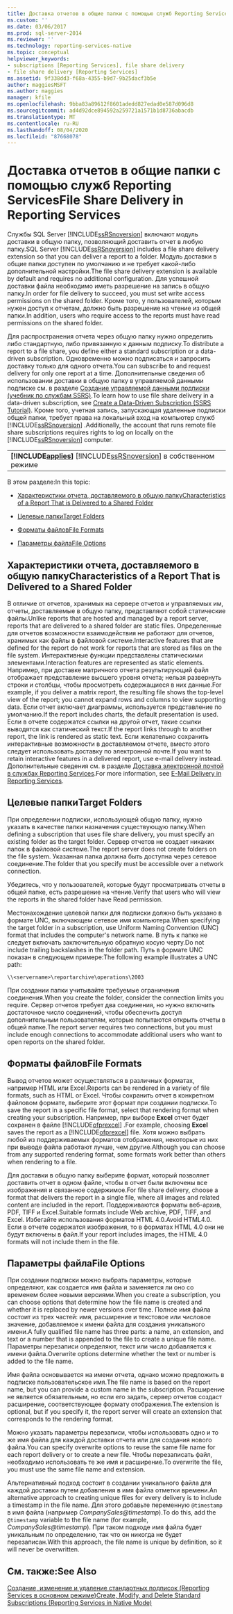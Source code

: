 ```yaml
---
title: Доставка отчетов в общие папки с помощью служб Reporting Services | Документы Майкрософт
ms.custom: ''
ms.date: 03/06/2017
ms.prod: sql-server-2014
ms.reviewer: ''
ms.technology: reporting-services-native
ms.topic: conceptual
helpviewer_keywords:
- subscriptions [Reporting Services], file share delivery
- file share delivery [Reporting Services]
ms.assetid: 9f338dd3-f68a-4355-b9d7-9b25dacf3b5e
author: maggiesMSFT
ms.author: maggies
manager: kfile
ms.openlocfilehash: 9bba83a89612f8601adedd827edad0e587d096d8
ms.sourcegitcommit: ad4d92dce894592a259721a1571b1d8736abacdb
ms.translationtype: MT
ms.contentlocale: ru-RU
ms.lasthandoff: 08/04/2020
ms.locfileid: "87668078"
---
```

# <a name="file-share-delivery-in-reporting-services"></a><span data-ttu-id="01997-102">Доставка отчетов в общие папки с помощью служб Reporting Services</span><span class="sxs-lookup"><span data-stu-id="01997-102">File Share Delivery in Reporting Services</span></span>
  <span data-ttu-id="01997-103">Службы SQL Server [!INCLUDE[ssRSnoversion](../../includes/ssrsnoversion-md.md)] включают модуль доставки в общую папку, позволяющий доставить отчет в любую папку.</span><span class="sxs-lookup"><span data-stu-id="01997-103">SQL Server [!INCLUDE[ssRSnoversion](../../includes/ssrsnoversion-md.md)] includes a file share delivery extension so that you can deliver a report to a folder.</span></span> <span data-ttu-id="01997-104">Модуль доставки в общие папки доступен по умолчанию и не требует какой-либо дополнительной настройки.</span><span class="sxs-lookup"><span data-stu-id="01997-104">The file share delivery extension is available by default and requires no additional configuration.</span></span> <span data-ttu-id="01997-105">Для успешной доставки файла необходимо иметь разрешение на запись в общую папку.</span><span class="sxs-lookup"><span data-stu-id="01997-105">In order for file delivery to succeed, you must set write access permissions on the shared folder.</span></span> <span data-ttu-id="01997-106">Кроме того, у пользователей, которым нужен доступ к отчетам, должно быть разрешение на чтение из общей папки.</span><span class="sxs-lookup"><span data-stu-id="01997-106">In addition, users who require access to the reports must have read permissions on the shared folder.</span></span>  
  
 <span data-ttu-id="01997-107">Для распространения отчета через общую папку нужно определить либо стандартную, либо привязанную к данным подписку.</span><span class="sxs-lookup"><span data-stu-id="01997-107">To distribute a report to a file share, you define either a standard subscription or a data-driven subscription.</span></span> <span data-ttu-id="01997-108">Одновременно можно подписаться и запросить доставку только для одного отчета.</span><span class="sxs-lookup"><span data-stu-id="01997-108">You can subscribe to and request delivery for only one report at a time.</span></span> <span data-ttu-id="01997-109">Дополнительные сведения об использовании доставки в общую папку в управляемой данными подписке см. в разделе [Создание управляемой данными подписки (учебник по службам SSRS)](../create-a-data-driven-subscription-ssrs-tutorial.md).</span><span class="sxs-lookup"><span data-stu-id="01997-109">To learn how to use file share delivery in a data-driven subscription, see [Create a Data-Driven Subscription &#40;SSRS Tutorial&#41;](../create-a-data-driven-subscription-ssrs-tutorial.md).</span></span> <span data-ttu-id="01997-110">Кроме того, учетная запись, запускающая удаленные подписки общей папки, требует права на локальный вход на компьютер служб [!INCLUDE[ssRSnoversion](../../includes/ssrsnoversion-md.md)] .</span><span class="sxs-lookup"><span data-stu-id="01997-110">Additionally, the account that runs remote file share subscriptions requires rights to log on locally on the [!INCLUDE[ssRSnoversion](../../includes/ssrsnoversion-md.md)] computer.</span></span>  
  
||  
|-|  
|<span data-ttu-id="01997-111">**[!INCLUDE[applies](../../includes/applies-md.md)]** [!INCLUDE[ssRSnoversion](../../includes/ssrsnoversion-md.md)] в собственном режиме | [!INCLUDE[ssRSnoversion](../../includes/ssrsnoversion-md.md)] в режиме интеграции с SharePoint</span><span class="sxs-lookup"><span data-stu-id="01997-111">**[!INCLUDE[applies](../../includes/applies-md.md)]**  [!INCLUDE[ssRSnoversion](../../includes/ssrsnoversion-md.md)] Native mode &#124; [!INCLUDE[ssRSnoversion](../../includes/ssrsnoversion-md.md)] SharePoint mode</span></span>|  
  
 <span data-ttu-id="01997-112">В этом разделе:</span><span class="sxs-lookup"><span data-stu-id="01997-112">In this topic:</span></span>  
  
-   [<span data-ttu-id="01997-113">Характеристики отчета, доставляемого в общую папку</span><span class="sxs-lookup"><span data-stu-id="01997-113">Characteristics of a Report That is Delivered to a Shared Folder</span></span>](#bkmk_Characteristics)  
  
-   [<span data-ttu-id="01997-114">Целевые папки</span><span class="sxs-lookup"><span data-stu-id="01997-114">Target Folders</span></span>](#bkmk_target_folders)  
  
-   [<span data-ttu-id="01997-115">Форматы файлов</span><span class="sxs-lookup"><span data-stu-id="01997-115">File Formats</span></span>](#bkmk_file_formats)  
  
-   [<span data-ttu-id="01997-116">Параметры файла</span><span class="sxs-lookup"><span data-stu-id="01997-116">File Options</span></span>](#bkmk_file_options)  
  
##  <a name="characteristics-of-a-report-that-is-delivered-to-a-shared-folder"></a><a name="bkmk_Characteristics"></a><span data-ttu-id="01997-117">Характеристики отчета, доставляемого в общую папку</span><span class="sxs-lookup"><span data-stu-id="01997-117">Characteristics of a Report That is Delivered to a Shared Folder</span></span>  
 <span data-ttu-id="01997-118">В отличие от отчетов, хранимых на сервере отчетов и управляемых им, отчеты, доставляемые в общую папку, представляют собой статические файлы.</span><span class="sxs-lookup"><span data-stu-id="01997-118">Unlike reports that are hosted and managed by a report server, reports that are delivered to a shared folder are static files.</span></span> <span data-ttu-id="01997-119">Определенные для отчетов возможности взаимодействия не работают для отчетов, хранимых как файлы в файловой системе.</span><span class="sxs-lookup"><span data-stu-id="01997-119">Interactive features that are defined for the report do not work for reports that are stored as files on the file system.</span></span> <span data-ttu-id="01997-120">Интерактивные функции представлены статическими элементами.</span><span class="sxs-lookup"><span data-stu-id="01997-120">Interaction features are represented as static elements.</span></span> <span data-ttu-id="01997-121">Например, при доставке матричного отчета результирующий файл отображает представление высшего уровня отчета; нельзя развернуть строки и столбцы, чтобы просмотреть содержащиеся в них данные.</span><span class="sxs-lookup"><span data-stu-id="01997-121">For example, if you deliver a matrix report, the resulting file shows the top-level view of the report; you cannot expand rows and columns to view supporting data.</span></span> <span data-ttu-id="01997-122">Если отчет включает диаграммы, используется представление по умолчанию.</span><span class="sxs-lookup"><span data-stu-id="01997-122">If the report includes charts, the default presentation is used.</span></span> <span data-ttu-id="01997-123">Если в отчете содержатся ссылки на другой отчет, такие ссылки выводятся как статический текст.</span><span class="sxs-lookup"><span data-stu-id="01997-123">If the report links through to another report, the link is rendered as static text.</span></span> <span data-ttu-id="01997-124">Если желательно сохранить интерактивные возможности в доставляемом отчете, вместо этого следует использовать доставку по электронной почте.</span><span class="sxs-lookup"><span data-stu-id="01997-124">If you want to retain interactive features in a delivered report, use e-mail delivery instead.</span></span> <span data-ttu-id="01997-125">Дополнительные сведения см. в разделе [Доставка электронной почтой в службах Reporting Services](e-mail-delivery-in-reporting-services.md).</span><span class="sxs-lookup"><span data-stu-id="01997-125">For more information, see [E-Mail Delivery in Reporting Services](e-mail-delivery-in-reporting-services.md).</span></span>  
  
##  <a name="target-folders"></a><a name="bkmk_target_folders"></a><span data-ttu-id="01997-126">Целевые папки</span><span class="sxs-lookup"><span data-stu-id="01997-126">Target Folders</span></span>  
 <span data-ttu-id="01997-127">При определении подписки, использующей общую папку, нужно указать в качестве папки назначения существующую папку.</span><span class="sxs-lookup"><span data-stu-id="01997-127">When defining a subscription that uses file share delivery, you must specify an existing folder as the target folder.</span></span> <span data-ttu-id="01997-128">Сервер отчетов не создает никаких папок в файловой системе.</span><span class="sxs-lookup"><span data-stu-id="01997-128">The report server does not create folders on the file system.</span></span> <span data-ttu-id="01997-129">Указанная папка должна быть доступна через сетевое соединение.</span><span class="sxs-lookup"><span data-stu-id="01997-129">The folder that you specify must be accessible over a network connection.</span></span>  
  
 <span data-ttu-id="01997-130">Убедитесь, что у пользователей, которые будут просматривать отчеты в общей папке, есть разрешение на чтение.</span><span class="sxs-lookup"><span data-stu-id="01997-130">Verify that users who will view the reports in the shared folder have Read permission.</span></span>  
  
 <span data-ttu-id="01997-131">Местонахождение целевой папки для подписки должно быть указано в формате UNC, включающем сетевое имя компьютера.</span><span class="sxs-lookup"><span data-stu-id="01997-131">When specifying the target folder in a subscription, use Uniform Naming Convention (UNC) format that includes the computer's network name.</span></span> <span data-ttu-id="01997-132">В путь к папке не следует включать заключительную обратную косую черту.</span><span class="sxs-lookup"><span data-stu-id="01997-132">Do not include trailing backslashes in the folder path.</span></span> <span data-ttu-id="01997-133">Путь в формате UNC показан в следующем примере:</span><span class="sxs-lookup"><span data-stu-id="01997-133">The following example illustrates a UNC path:</span></span>  
  
```  
\\<servername>\reportarchive\operations\2003  
```  
  
 <span data-ttu-id="01997-134">При создании папки учитывайте требуемые ограничения соединения.</span><span class="sxs-lookup"><span data-stu-id="01997-134">When you create the folder, consider the connection limits you require.</span></span> <span data-ttu-id="01997-135">Сервер отчетов требует два соединения, но нужно включить достаточное число соединений, чтобы обеспечить доступ дополнительным пользователям, которые попытаются открыть отчеты в общей папке.</span><span class="sxs-lookup"><span data-stu-id="01997-135">The report server requires two connections, but you must include enough connections to accommodate additional users who want to open reports on the shared folder.</span></span>  
  
##  <a name="file-formats"></a><a name="bkmk_file_formats"></a> <span data-ttu-id="01997-136">Форматы файлов</span><span class="sxs-lookup"><span data-stu-id="01997-136">File Formats</span></span>  
 <span data-ttu-id="01997-137">Вывод отчетов может осуществляться в различных форматах, например HTML или Excel.</span><span class="sxs-lookup"><span data-stu-id="01997-137">Reports can be rendered in a variety of file formats, such as HTML or Excel.</span></span> <span data-ttu-id="01997-138">Чтобы сохранить отчет в конкретном файловом формате, выберите этот формат при создании подписки.</span><span class="sxs-lookup"><span data-stu-id="01997-138">To save the report in a specific file format, select that rendering format when creating your subscription.</span></span> <span data-ttu-id="01997-139">Например, при выборе **Excel** отчет будет сохранен в файле [!INCLUDE[ofprexcel](../../includes/ofprexcel-md.md)] .</span><span class="sxs-lookup"><span data-stu-id="01997-139">For example, choosing **Excel** saves the report as a [!INCLUDE[ofprexcel](../../includes/ofprexcel-md.md)] file.</span></span> <span data-ttu-id="01997-140">Хотя можно выбрать любой из поддерживаемых форматов отображения, некоторые из них при выводе файла работают лучше, чем другие.</span><span class="sxs-lookup"><span data-stu-id="01997-140">Although you can choose from any supported rendering format, some formats work better than others when rendering to a file.</span></span>  
  
 <span data-ttu-id="01997-141">Для доставки в общую папку выберите формат, который позволяет доставить отчет в одном файле, чтобы в отчет были включены все изображения и связанное содержимое.</span><span class="sxs-lookup"><span data-stu-id="01997-141">For file share delivery, choose a format that delivers the report in a single file, where all images and related content are included in the report.</span></span> <span data-ttu-id="01997-142">Поддерживаются форматы веб-архив, PDF, TIFF и Excel.</span><span class="sxs-lookup"><span data-stu-id="01997-142">Suitable formats include Web archive, PDF, TIFF, and Excel.</span></span> <span data-ttu-id="01997-143">Избегайте использования форматов HTML 4.0.</span><span class="sxs-lookup"><span data-stu-id="01997-143">Avoid HTML4.0.</span></span> <span data-ttu-id="01997-144">Если в отчете содержатся изображения, то в форматах HTML 4.0 они не будут включены в файл.</span><span class="sxs-lookup"><span data-stu-id="01997-144">If your report includes images, the HTML 4.0 formats will not include them in the file.</span></span>  
  
##  <a name="file-options"></a><a name="bkmk_file_options"></a> <span data-ttu-id="01997-145">Параметры файла</span><span class="sxs-lookup"><span data-stu-id="01997-145">File Options</span></span>  
 <span data-ttu-id="01997-146">При создании подписки можно выбрать параметры, которые определяют, как создается имя файла и заменяется ли оно со временем более новыми версиями.</span><span class="sxs-lookup"><span data-stu-id="01997-146">When you create a subscription, you can choose options that determine how the file name is created and whether it is replaced by newer versions over time.</span></span> <span data-ttu-id="01997-147">Полное имя файла состоит из трех частей: имя, расширение и текстовое или числовое значение, добавляемое к имени файла для создания уникального имени.</span><span class="sxs-lookup"><span data-stu-id="01997-147">A fully qualified file name has three parts: a name, an extension, and text or a number that is appended to the file to create a unique file name.</span></span> <span data-ttu-id="01997-148">Параметры перезаписи определяют, текст или число добавляется к имени файла.</span><span class="sxs-lookup"><span data-stu-id="01997-148">Overwrite options determine whether the text or number is added to the file name.</span></span>  
  
 <span data-ttu-id="01997-149">Имя файла основывается на имени отчета, однако можно предложить в подписке пользовательское имя.</span><span class="sxs-lookup"><span data-stu-id="01997-149">The file name is based on the report name, but you can provide a custom name in the subscription.</span></span> <span data-ttu-id="01997-150">Расширение не является обязательным, но если его задать, сервер отчетов создаст расширение, соответствующее формату отображения.</span><span class="sxs-lookup"><span data-stu-id="01997-150">The extension is optional, but if you specify it, the report server will create an extension that corresponds to the rendering format.</span></span>  
  
 <span data-ttu-id="01997-151">Можно указать параметры перезаписи, чтобы использовать одно и то же имя файла для каждой доставки отчета или для создания нового файла.</span><span class="sxs-lookup"><span data-stu-id="01997-151">You can specify overwrite options to reuse the same file name for each report delivery or to create a new file.</span></span> <span data-ttu-id="01997-152">Чтобы перезаписать файл, необходимо использовать те же имя и расширение.</span><span class="sxs-lookup"><span data-stu-id="01997-152">To overwrite the file, you must use the same file name and extension.</span></span>  
  
 <span data-ttu-id="01997-153">Альтернативный подход состоит в создании уникального файла для каждой доставки путем добавления в имя файла отметки времени.</span><span class="sxs-lookup"><span data-stu-id="01997-153">An alternative approach to creating unique files for every delivery is to include a timestamp in the file name.</span></span> <span data-ttu-id="01997-154">Для этого добавьте переменную `@timestamp` в имя файла (например *CompanySales@timestamp*).</span><span class="sxs-lookup"><span data-stu-id="01997-154">To do this, add the `@timestamp` variable to the file name (for example, *CompanySales@timestamp*).</span></span> <span data-ttu-id="01997-155">При таком подходе имя файла будет уникальным по определению, так что он никогда не будет перезаписан.</span><span class="sxs-lookup"><span data-stu-id="01997-155">With this approach, the file name is unique by definition, so it will never be overwritten.</span></span>  
  
## <a name="see-also"></a><span data-ttu-id="01997-156">См. также:</span><span class="sxs-lookup"><span data-stu-id="01997-156">See Also</span></span>  
 [<span data-ttu-id="01997-157">Создание, изменение и удаление стандартных подписок &#40;Reporting Services в основном режиме&#41;</span><span class="sxs-lookup"><span data-stu-id="01997-157">Create, Modify, and Delete Standard Subscriptions &#40;Reporting Services in Native Mode&#41;</span></span>](create-and-manage-subscriptions-for-native-mode-report-servers.md)  
  
  
